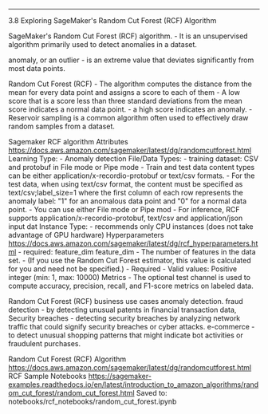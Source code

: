 ------------------------------------------------------
3.8 Exploring SageMaker's Random Cut Forest (RCF) Algorithm


  SageMaker's Random Cut Forest (RCF) algorithm.
    - It is an unsupervised algorithm primarily used to detect anomalies in a dataset.

  anomaly, or an outlier
    - is an extreme value that deviates significantly from most data points.

  Random Cut Forest (RCF)
    - The algorithm computes the distance from the mean for every data point and assigns a score
      to each of them
      - A low score that is a score less than three standard deviations from the mean score indicates
        a normal data point.
      - a high score indicates an anomaly.
    - Reservoir sampling is a common algorithm often used to effectively draw random samples from a dataset.



  Sagemaker RCF algorithm Attributes
    https://docs.aws.amazon.com/sagemaker/latest/dg/randomcutforest.html
    Learning Type:
      - Anomaly detection
    File/Data Types:
      - training dataset: CSV and protobuf in File mode or Pipe mode
      - Train and test data content types can be either application/x-recordio-protobuf or text/csv formats.
      - For the test data, when using text/csv format, the content must be specified as text/csv;label_size=1
        where the first column of each row represents the anomaly label: "1" for an anomalous data point and "0"
        for a normal data point.
      - You can use either File mode or Pipe mod
      - For inference, RCF supports application/x-recordio-protobuf, text/csv and application/json input dat
    Instance Type:
      - recommends only CPU instances (does not take advantage of GPU hardware)
    Hyperparameters
      https://docs.aws.amazon.com/sagemaker/latest/dg/rcf_hyperparameters.html
      - required: feature_dim
      feature_dim
        - The number of features in the data set.
        - (If you use the Random Cut Forest estimator, this value is calculated for you and need not be specified.)
        - Required
        - Valid values: Positive integer (min: 1, max: 10000)
    Metrics
      -  The optional test channel is used to compute accuracy, precision, recall, and F1-score metrics on labeled data.


 Random Cut Forest (RCF) business use cases
   anomaly detection.
     fraud detection
       - by detecting unusual patents in financial transaction data,
     Security breaches
       - detecting security breaches by analyzing network traffic that could signify security breaches
         or cyber attacks.
   e-commerce
     - to detect unusual shopping patterns that might indicate bot activities or fraudulent purchases.


  Random Cut Forest (RCF) Algorithm
    https://docs.aws.amazon.com/sagemaker/latest/dg/randomcutforest.html
      RCF Sample Notebooks
        https://sagemaker-examples.readthedocs.io/en/latest/introduction_to_amazon_algorithms/random_cut_forest/random_cut_forest.html
        Saved to: notebooks/rcf_notebooks/random_cut_forest.ipynb


